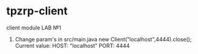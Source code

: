 # tpzrp-client
client module LAB №1

1. Change param's in src/main.java
  new Client("localhost",4444).close();
Current value:
HOST: "localhost"
PORT: 4444
